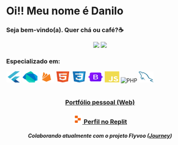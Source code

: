 # Oi!! Meu nome é Danilo
### Seja bem-vindo(a). Quer chá ou café?☕

<div align="center">
  <picture>
    <img src="https://github-readme-stats.vercel.app/api?username=oculosdanilo&show_icons=true&theme=midnight-purple" />
  </picture>
  <picture>
    <img src="https://github-readme-stats.vercel.app/api/top-langs/?username=oculosdanilo&layout=compact&theme=midnight-purple" width="355px" />
  </picture>
</div>

### Especializado em:
<div>
  <img alt="Flutter" height="30" width="40" src="https://raw.githubusercontent.com/devicons/devicon/master/icons/flutter/flutter-original.svg">
  <img alt="Dart" height="30" width="40" src="https://raw.githubusercontent.com/devicons/devicon/master/icons/dart/dart-original.svg">
  <img alt="Firebase" height="30" width="40" src="https://raw.githubusercontent.com/devicons/devicon/master/icons/firebase/firebase-plain.svg">
  <img alt="HTML" height="30" width="40" src="https://raw.githubusercontent.com/devicons/devicon/master/icons/html5/html5-original.svg">
  <img alt="CSS" height="30" width="40" src="https://raw.githubusercontent.com/devicons/devicon/master/icons/css3/css3-original.svg">
  <img alt="Bootstrap" height="30" width="40" src="https://raw.githubusercontent.com/devicons/devicon/master/icons/bootstrap/bootstrap-original.svg">
  <img alt="JavaScript" height="30" width="40" src="https://raw.githubusercontent.com/devicons/devicon/master/icons/javascript/javascript-plain.svg">
  <img alt="PHP" height="30" width="40" src="https://cdn.jsdelivr.net/gh/devicons/devicon/icons/php/php-original.svg" />
  <img alt="MySql" height="30" width="40" src="https://raw.githubusercontent.com/devicons/devicon/master/icons/mysql/mysql-original.svg">
</div><br>

<div align="center">
<h3><a href="https://etec199-danilolima.epizy.com/" target="_blank">Portfólio pessoal (Web)</a></h3>
<h3><a href="https://replit.com/@oculosdanilo" target="_blank"><img alt="Replit" src="./replit.png" width="25">&nbsp;Perfil no Replit</a></h3>
<h5>Colaborando atualmente com o projeto Flyvoo (<a href="">Journey</a>)</h5>
</div>

<!--
**oculosdanilo/oculosdanilo** is a ✨ _special_ ✨ repository because its `README.md` (this file) appears on your GitHub profile.

Here are some ideas to get you started:

- 🔭 I’m currently working on ...
- 🌱 I’m currently learning ...
- 👯 I’m looking to collaborate on ...
- 🤔 I’m looking for help with ...
- 💬 Ask me about ...
- 📫 How to reach me: ...
- 😄 Pronouns: ...
- ⚡ Fun fact: ...
-->

